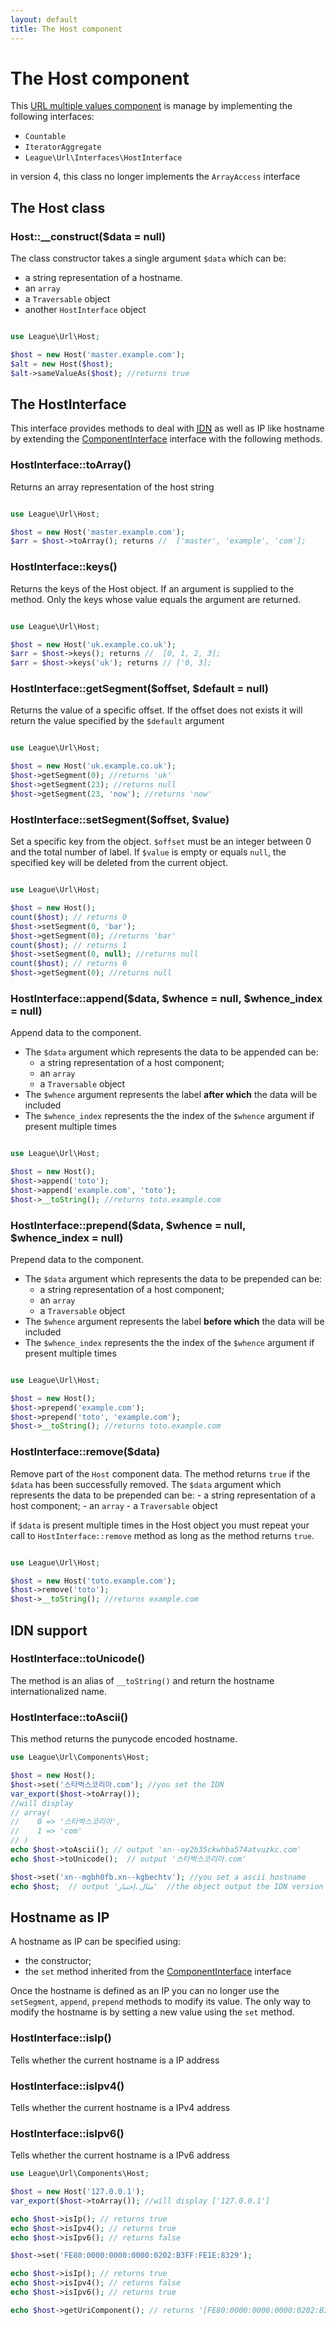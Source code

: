 ```yaml
---
layout: default
title: The Host component
---
```


# The Host component

This [URL multiple values component](/components/overview/#complex-components) is manage by implementing the following interfaces:

- `Countable`
- `IteratorAggregate`
- `League\Url\Interfaces\HostInterface`

<p class="message-warning">in version 4, this class no longer implements the <code>ArrayAccess</code> interface</p>

## The Host class

### Host::__construct($data = null)

The class constructor takes a single argument `$data` which can be:

- a string representation of a hostname.
- an `array`
- a `Traversable` object
- another `HostInterface` object

~~~php

use League\Url\Host;

$host = new Host('master.example.com');
$alt = new Host($host);
$alt->sameValueAs($host); //returns true
~~~

## The HostInterface

This interface provides methods to deal with <a href="http://en.wikipedia.org/wiki/Internationalized_domain_name" target="_blank"><abbr title="Internationalized Domain Name">IDN</abbr></a> as well as IP like hostname by extending the [ComponentInterface](/dev-master/component/) interface with the following methods.

### HostInterface::toArray()

Returns an array representation of the host string

~~~php

use League\Url\Host;

$host = new Host('master.example.com');
$arr = $host->toArray(); returns //  ['master', 'example', 'com'];
~~~

### HostInterface::keys()

Returns the keys of the Host object. If an argument is supplied to the method. Only the keys whose value equals the argument are returned.

~~~php

use League\Url\Host;

$host = new Host('uk.example.co.uk');
$arr = $host->keys(); returns //  [0, 1, 2, 3];
$arr = $host->keys('uk'); returns // ['0, 3];
~~~

### HostInterface::getSegment($offset, $default = null)

Returns the value of a specific offset. If the offset does not exists it will return the value specified by the `$default` argument

~~~php

use League\Url\Host;

$host = new Host('uk.example.co.uk');
$host->getSegment(0); //returns 'uk'
$host->getSegment(23); //returns null
$host->getSegment(23, 'now'); //returns 'now'
~~~

### HostInterface::setSegment($offset, $value)

Set a specific key from the object. `$offset` must be an integer between 0 and the total number of label. If `$value` is empty or equals `null`, the specified key will be deleted from the current object.

~~~php

use League\Url\Host;

$host = new Host();
count($host); // returns 0
$host->setSegment(0, 'bar');
$host->getSegment(0); //returns 'bar'
count($host); // returns 1
$host->setSegment(0, null); //returns null
count($host); // returns 0
$host->getSegment(0); //returns null
~~~

### HostInterface::append($data, $whence = null, $whence_index = null)

Append data to the component.

- The `$data` argument which represents the data to be appended can be:
    - a string representation of a host component;
    - an `array`
    - a `Traversable` object
- The `$whence` argument represents the label **after which** the data will be included
- The `$whence_index` represents the the index of the `$whence` argument if present multiple times

~~~php

use League\Url\Host;

$host = new Host();
$host->append('toto');
$host->append('example.com', 'toto');
$host->__toString(); //returns toto.example.com
~~~

### HostInterface::prepend($data, $whence = null, $whence_index = null)

Prepend data to the component.

- The `$data` argument which represents the data to be prepended can be:
    - a string representation of a host component;
    - an `array`
    - a `Traversable` object
- The `$whence` argument represents the label **before which** the data will be included
- The `$whence_index` represents the the index of the `$whence` argument if present multiple times

~~~php

use League\Url\Host;

$host = new Host();
$host->prepend('example.com');
$host->prepend('toto', 'example.com');
$host->__toString(); //returns toto.example.com
~~~

### HostInterface::remove($data)

Remove part of the `Host` component data. The method returns `true` if the `$data` has been successfully removed. The `$data` argument which represents the data to be prepended can be:
    - a string representation of a host component;
    - an `array`
    - a `Traversable` object

if `$data` is present multiple times in the Host object you must repeat your call to `HostInterface::remove` method as long as the method returns `true`.

~~~php

use League\Url\Host;

$host = new Host('toto.example.com');
$host->remove('toto');
$host->__toString(); //returns example.com
~~~

## IDN support

### HostInterface::toUnicode()

The method is an alias of `__toString()` and return the hostname internationalized name.

### HostInterface::toAscii()

This method returns the punycode encoded hostname.

~~~php
use League\Url\Components\Host;

$host = new Host();
$host->set('스타벅스코리아.com'); //you set the IDN
var_export($host->toArray());
//will display
// array(
//    0 => '스타벅스코리아',
//    1 => 'com'
// )
echo $host->toAscii(); // output 'xn--oy2b35ckwhba574atvuzkc.com'
echo $host->toUnicode();  // output '스타벅스코리아.com'

$host->set('xn--mgbh0fb.xn--kgbechtv'); //you set a ascii hostname
echo $host;  // output 'مثال.إختبار'  //the object output the IDN version
~~~

## Hostname as IP

A hostname as IP can be specified using:
- the constructor;
- the `set` method inherited from the [ComponentInterface](/dev-master/component/) interface

Once the hostname is defined as an IP you can no longer use the `setSegment`, `append`, `prepend` methods to modify its value. The only way to modify the hostname is by setting a new value using the `set` method.

### HostInterface::isIp()

Tells whether the current hostname is a IP address

### HostInterface::isIpv4()

Tells whether the current hostname is a IPv4 address

### HostInterface::isIpv6()

Tells whether the current hostname is a IPv6 address

~~~php
use League\Url\Components\Host;

$host = new Host('127.0.0.1');
var_export($host->toArray()); //will display ['127.0.0.1']

echo $host->isIp(); // returns true
echo $host->isIpv4(); // returns true
echo $host->isIpv6(); // returns false

$host->set('FE80:0000:0000:0000:0202:B3FF:FE1E:8329');

echo $host->isIp(); // returns true
echo $host->isIpv4(); // returns false
echo $host->isIpv6(); // returns true

echo $host->getUriComponent(); // returns '[FE80:0000:0000:0000:0202:B3FF:FE1E:8329]'
~~~